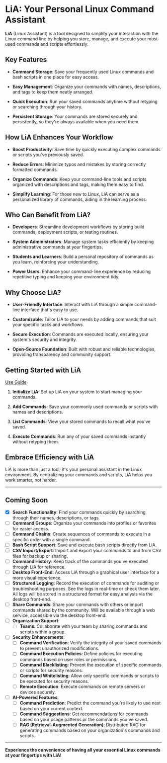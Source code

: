# LiA: Your Personal Linux Command Assistant

**LiA** (Linux Assistant) is a tool designed to simplify your interaction with the Linux command line by helping you store, manage, and execute your most-used commands and scripts effortlessly.

## Key Features

- **Command Storage**: Save your frequently used Linux commands and bash scripts in one place for easy access.

- **Easy Management**: Organize your commands with names, descriptions, and tags to keep them neatly arranged.

- **Quick Execution**: Run your saved commands anytime without retyping or searching through your history.

- **Persistent Storage**: Your commands are stored securely and persistently, so they're always available when you need them.

## How LiA Enhances Your Workflow

- **Boost Productivity**: Save time by quickly executing complex commands or scripts you've previously saved.

- **Reduce Errors**: Minimize typos and mistakes by storing correctly formatted commands.

- **Organize Commands**: Keep your command-line tools and scripts organized with descriptions and tags, making them easy to find.

- **Simplify Learning**: For those new to Linux, LiA can serve as a personalized library of commands, aiding in the learning process.

## Who Can Benefit from LiA?

- **Developers**: Streamline development workflows by storing build commands, deployment scripts, or testing routines.

- **System Administrators**: Manage system tasks efficiently by keeping administrative commands at your fingertips.

- **Students and Learners**: Build a personal repository of commands as you learn, reinforcing your understanding.

- **Power Users**: Enhance your command-line experience by reducing repetitive typing and keeping your environment tidy.

## Why Choose LiA?

- **User-Friendly Interface**: Interact with LiA through a simple command-line interface that's easy to use.

- **Customizable**: Tailor LiA to your needs by adding commands that suit your specific tasks and workflows.

- **Secure Execution**: Commands are executed locally, ensuring your system's security and integrity.

- **Open-Source Foundation**: Built with robust and reliable technologies, providing transparency and community support.

## Getting Started with LiA

[Use Guide](/lia-src/docs/usage.md)

1. **Initialize LiA**: Set up LiA on your system to start managing your commands.

2. **Add Commands**: Save your commonly used commands or scripts with names and descriptions.

3. **List Commands**: View your stored commands to recall what you've saved.

4. **Execute Commands**: Run any of your saved commands instantly without retyping them.

## Embrace Efficiency with LiA

LiA is more than just a tool; it's your personal assistant in the Linux environment. By centralizing your commands and scripts, LiA helps you work smarter, not harder.

---

## Coming Soon

- [x] **Search Functionality**: Find your commands quickly by searching through their names, descriptions, or tags.
- [ ] **Command Groups**: Organize your commands into profiles or favorites for easier access.
- [ ] **Command Chains**: Create sequences of commands to execute in a specific order with a single command.
- [ ] **Bash Script Support**: Save and execute bash scripts directly from LiA.
- [ ] **CSV Import/Export**: Import and export your commands to and from CSV files for backup or sharing.
- [ ] **Command History**: Keep track of the commands you've executed through LiA for reference.
- [ ] **Desktop Front-End**: Access LiA through a graphical user interface for a more visual experience.
- [ ] **Structured Logging**: Record the execution of commands for auditing or troubleshooting purposes. See the logs in real-time or check them later. All logs will be stored in a structured format for easy analysis via the desktop front-end.
- [ ] **Share Commands**: Share your commands with others or import commands shared by the community. Will be available through a web service, accessible via the desktop front-end.
- [ ] **Organization Support**:
  - [ ] **Teams**: Collaborate with your team by sharing commands and scripts within a group.
- [ ] **Security Enhancements**:
  - [ ] **Command Verification**: Verify the integrity of your saved commands to prevent unauthorized modifications.
  - [ ] **Command Execution Policies**: Define policies for executing commands based on user roles or permissions.
  - [ ] **Command Blacklisting**: Prevent the execution of specific commands or scripts for security reasons.
  - [ ] **Command Whitelisting**: Allow only specific commands or scripts to be executed for security reasons.
  - [ ] **Remote Execution**: Execute commands on remote servers or devices securely.
- [ ] **AI-Powered Features**:
  - [ ] **Command Prediction**: Predict the command you're likely to use next based on your current context.
  - [ ] **Command Suggestions**: Get recommendations for commands based on your usage patterns or the commands you've saved.
  - [ ] **RAG (Retrieval-Augmented Generation)**: Distributed RAG for generating commands based on your organization's commands and scripts.

---

**Experience the convenience of having all your essential Linux commands at your fingertips with LiA!**
